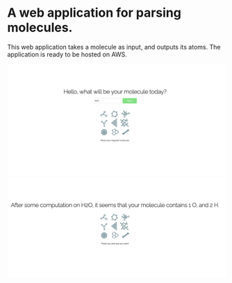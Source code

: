 # A web application for parsing molecules.

This web application takes a molecule as input, and outputs its atoms. The application is ready to be hosted on AWS.

![Input](figs/input.png)
![Output](figs/output.png)